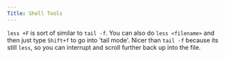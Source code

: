 ```yaml
---
Title: Shell Tools
---
```


`less +F` is sort of similar to `tail -f`. You can also do `less <filename>` and then just type `Shift+f` to go into 'tail mode'. Nicer than `tail -f` because its still `less`, so you can interrupt and scroll further back up into the file.


